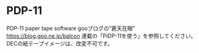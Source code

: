 # PDP-11
PDP-11 paper tape software
gooブログの”蒼天在眼"　https://blog.goo.ne.jp/balcon
連載の「PiDP-11を使う」を参照してください。
DECの紙テープイメージは、改変不可です。
